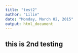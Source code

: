 ```yaml
---
title: "test2"
author: "Lilie"
date: "Monday, March 02, 2015"
output: html_document
---
```


## this is 2nd testing